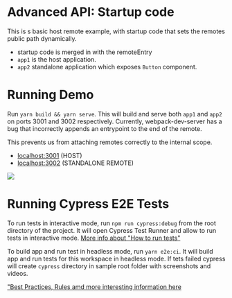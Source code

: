# Advanced API: Startup code

This is s basic host remote example, with startup code that sets the remotes public path dynamically.

- startup code is merged in with the remoteEntry
- `app1` is the host application.
- `app2` standalone application which exposes `Button` component.

# Running Demo

Run `yarn build && yarn serve`. This will build and serve both `app1` and `app2` on ports 3001 and 3002 respectively.
Currently, webpack-dev-server has a bug that incorrectly appends an entrypoint to the end of the remote.

This prevents us from attaching remotes correctly to the internal scope.

- [localhost:3001](http://localhost:3001/) (HOST)
- [localhost:3002](http://localhost:3002/) (STANDALONE REMOTE)

<img src="https://ssl.google-analytics.com/collect?v=1&t=event&ec=email&ea=open&t=event&tid=UA-120967034-1&z=1589682154&cid=ae045149-9d17-0367-bbb0-11c41d92b411&dt=ModuleFederationExamples&dp=/StartupCode">

# Running Cypress E2E Tests

To run tests in interactive mode, run  `npm run cypress:debug` from the root directory of the project. It will open Cypress Test Runner and allow to run tests in interactive mode. [More info about "How to run tests"](../../cypress/README.md#how-to-run-tests)

To build app and run test in headless mode, run `yarn e2e:ci`. It will build app and run tests for this workspace in headless mode. If tets failed cypress will create `cypress` directory in sample root folder with screenshots and videos.

["Best Practices, Rules amd more interesting information here](../../cypress/README.md)

